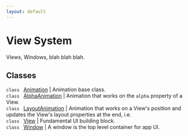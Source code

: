 ```yaml
---
layout: default
---
```


# View System

Views, Windows, blah blah blah.

## Classes

`class ` [Animation](todo) | 
Animation base class.     
`class ` [AlphaAnimation](todo) | 
Animation that works on the `alpha` property of a View.     
`class ` [LayoutAnimation](todo) | 
Animation that works on a View's position and updates the View's layout properties at the end, i.e.     
`class ` [View](todo) | 
Fundamental UI building block.     
`class ` [Window](todo) | 
A window is the top level container for app UI.     
